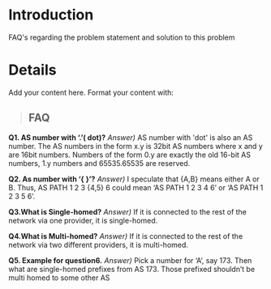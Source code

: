 # Introduction #

FAQ's regarding the problem statement and solution to this problem


# Details #

Add your content here.  Format your content with:
> ## FAQ ##

**Q1. AS number with ‘.’( dot)?**
_Answer)_ AS number with 'dot' is also an AS number. The AS numbers in the form x.y is 32bit AS numbers where x and y are 16bit numbers. Numbers of the form 0.y are exactly the old 16-bit AS numbers, 1.y numbers and 65535.65535 are reserved.

**Q2. As number with ‘{ }’?**
_Answer)_ I speculate that {A,B} means either A or B. Thus, AS PATH 1 2 3 {4,5} 6 could mean ‘AS PATH 1 2 3 4 6’ or ‘AS PATH 1 2 3 5 6’.

**Q3.What is Single-homed?**
_Answer)_ If it is connected to the rest of the network via one provider, it is single-homed.

**Q4.What is Multi-homed?**
_Answer)_ If it is connected to the rest of the network via two different providers, it is multi-homed.

**Q5. Example for question6.**
_Answer)_ Pick a number for ‘A’, say 173. Then what are single-homed prefixes from AS 173. Those prefixed shouldn’t be multi homed to some other AS